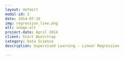 ```yaml
---
layout: default
modal-id: 2
date: 2014-07-18
img: regression_line.png
alt: image-alt
project-date: April 2014
client: Start Bootstrap
category: Data Science
description: Supervised Learning - Linear Regression

---
```

